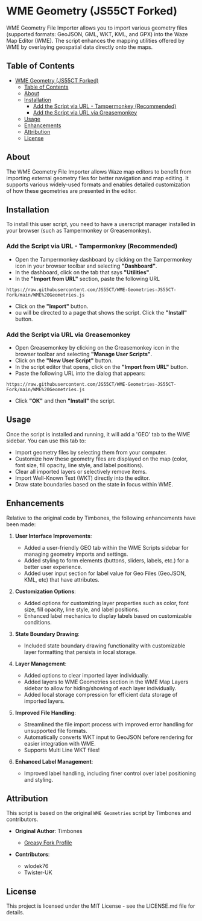 # WME Geometry (JS55CT Forked)

WME Geometry File Importer allows you to import various geometry files (supported formats: GeoJSON, GML, WKT, KML, and GPX) into the Waze Map Editor (WME). The script enhances the mapping utilities offered by WME by overlaying geospatial data directly onto the maps.

## Table of Contents

- [WME Geometry (JS55CT Forked)](#wme-geometry-js55ct-forked)
  - [Table of Contents](#table-of-contents)
  - [About](#about)
  - [Installation](#installation)
    - [Add the Script via URL - Tampermonkey (Recommended)](#add-the-script-via-url---tampermonkey-recommended)
    - [Add the Script via URL via Greasemonkey](#add-the-script-via-url-via-greasemonkey)
  - [Usage](#usage)
  - [Enhancements](#enhancements)
  - [Attribution](#attribution)
  - [License](#license)

## About

The WME Geometry File Importer allows Waze map editors to benefit from importing external geometry files for better navigation and map editing. It supports various widely-used formats and enables detailed customization of how these geometries are presented in the editor.

## Installation

To install this user script, you need to have a userscript manager installed in your browser (such as Tampermonkey or Greasemonkey).

### Add the Script via URL - Tampermonkey (Recommended)

- Open the Tampermonkey dashboard by clicking on the Tampermonkey icon in your browser toolbar and selecting **"Dashboard"**.
- In the dashboard, click on the tab that says **"Utilities"**.
- In the **"Import from URL"** section, paste the following URL

``` https://raw.githubusercontent.com/JS55CT/WME-Geometries-JS55CT-Fork/main/WME%20Geometries.js ```

- Click on the **"Import"** button.
- ou will be directed to a page that shows the script. Click the **"Install"** button.

### Add the Script via URL via Greasemonkey

- Open Greasemonkey by clicking on the Greasemonkey icon in the browser toolbar and selecting **"Manage User Scripts"**.
- Click on the **"New User Script"** button.
- In the script editor that opens, click on the **"Import from URL"** button.
- Paste the following URL into the dialog that appears:

``` https://raw.githubusercontent.com/JS55CT/WME-Geometries-JS55CT-Fork/main/WME%20Geometries.js ```

- Click **"OK"** and then **"Install"** the script.

## Usage

Once the script is installed and running, it will add a 'GEO' tab to the WME sidebar. You can use this tab to:

- Import geometry files by selecting them from your computer.
- Customize how these geometry files are displayed on the map (color, font size, fill opacity, line style, and label positions).
- Clear all imported layers or selectively remove items.
- Import Well-Known Text (WKT) directly into the editor.
- Draw state boundaries based on the state in focus within WME.

## Enhancements

Relative to the original code by Timbones, the following enhancements have been made:

1. **User Interface Improvements**:
   - Added a user-friendly GEO tab within the WME Scripts sidebar for managing geometry imports and settings.
   - Added styling to form elements (buttons, sliders, labels, etc.) for a better user experience.
   - Added user input section for label value for Geo Files (GeoJSON, KML, etc) that have attributes.

2. **Customization Options**:
   - Added options for customizing layer properties such as color, font size, fill opacity, line style, and label positions.
   - Enhanced label mechanics to display labels based on customizable conditions.

3. **State Boundary Drawing**:
   - Included state boundary drawing functionality with customizable layer formatting that persists in local storage.

4. **Layer Management**:
   - Added options to clear imported layer individually.
   - Added layers to WME Geometries section in the WME Map Layers sidebar to allow for hiding/showing of each layer individually.
   - Added local storage compression for efficient data storage of imported layers.

5. **Improved File Handling**:
   - Streamlined the file import process with improved error handling for unsupported file formats.
   - Automatically converts WKT input to GeoJSON before rendering for easier integration with WME.
   - Supports Multi Line WKT files!

6. **Enhanced Label Management**:
   - Improved label handling, including finer control over label positioning and styling.

## Attribution

This script is based on the original `WME Geometries` script by Timbones and contributors.

- **Original Author**: Timbones
  - [Greasy Fork Profile](https://greasyfork.org/users/3339)

- **Contributors**:
  - wlodek76
  - Twister-UK

## License

This project is licensed under the MIT License - see the LICENSE.md file for details.
